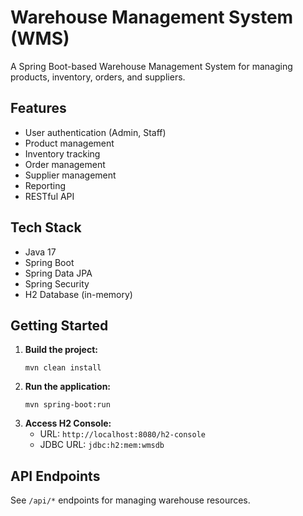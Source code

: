 # Warehouse Management System (WMS)

A Spring Boot-based Warehouse Management System for managing products, inventory, orders, and suppliers.

## Features
- User authentication (Admin, Staff)
- Product management
- Inventory tracking
- Order management
- Supplier management
- Reporting
- RESTful API

## Tech Stack
- Java 17
- Spring Boot
- Spring Data JPA
- Spring Security
- H2 Database (in-memory)

## Getting Started

1. **Build the project:**
   ```
   mvn clean install
   ```
2. **Run the application:**
   ```
   mvn spring-boot:run
   ```
3. **Access H2 Console:**
   - URL: `http://localhost:8080/h2-console`
   - JDBC URL: `jdbc:h2:mem:wmsdb`

## API Endpoints
See `/api/*` endpoints for managing warehouse resources. 